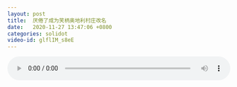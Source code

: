 ```yaml
---
layout: post
title:  厌倦了成为笑柄奥地利村庄改名
date:   2020-11-27 13:47:06 +0800
categories: solidot
video-id: glflIM_s8eE
---
```


<audio id="youtube" style="width: 100%;" video-id="glflIM_s8eE" controls></audio>

<script async type="text/javascript" src="/audio.js"></script>

